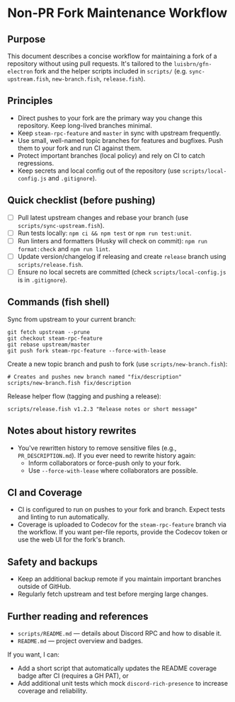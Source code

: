 # Non-PR Fork Maintenance Workflow

## Purpose

This document describes a concise workflow for maintaining a fork of a repository without using pull requests. It's tailored to the `luisbrn/gfn-electron` fork and the helper scripts included in `scripts/` (e.g. `sync-upstream.fish`, `new-branch.fish`, `release.fish`).

## Principles

- Direct pushes to your fork are the primary way you change this repository. Keep long-lived branches minimal.
- Keep `steam-rpc-feature` and `master` in sync with upstream frequently.
- Use small, well-named topic branches for features and bugfixes. Push them to your fork and run CI against them.
- Protect important branches (local policy) and rely on CI to catch regressions.
- Keep secrets and local config out of the repository (use `scripts/local-config.js` and `.gitignore`).

## Quick checklist (before pushing)

- [ ] Pull latest upstream changes and rebase your branch (use `scripts/sync-upstream.fish`).
- [ ] Run tests locally: `npm ci && npm test` or `npm run test:unit`.
- [ ] Run linters and formatters (Husky will check on commit): `npm run format:check` and `npm run lint`.
- [ ] Update version/changelog if releasing and create `release` branch using `scripts/release.fish`.
- [ ] Ensure no local secrets are committed (check `scripts/local-config.js` is in `.gitignore`).

## Commands (fish shell)

Sync from upstream to your current branch:

```fish
git fetch upstream --prune
git checkout steam-rpc-feature
git rebase upstream/master
git push fork steam-rpc-feature --force-with-lease
```

Create a new topic branch and push to fork (use `scripts/new-branch.fish`):

```fish
# Creates and pushes new branch named "fix/description"
scripts/new-branch.fish fix/description
```

Release helper flow (tagging and pushing a release):

```fish
scripts/release.fish v1.2.3 "Release notes or short message"
```

## Notes about history rewrites

- You've rewritten history to remove sensitive files (e.g., `PR_DESCRIPTION.md`). If you ever need to rewrite history again:
  - Inform collaborators or force-push only to your fork.
  - Use `--force-with-lease` where collaborators are possible.

## CI and Coverage

- CI is configured to run on pushes to your fork and branch. Expect tests and linting to run automatically.
- Coverage is uploaded to Codecov for the `steam-rpc-feature` branch via the workflow. If you want per-file reports, provide the Codecov token or use the web UI for the fork's branch.

## Safety and backups

- Keep an additional backup remote if you maintain important branches outside of GitHub.
- Regularly fetch upstream and test before merging large changes.

## Further reading and references

- `scripts/README.md` — details about Discord RPC and how to disable it.
- `README.md` — project overview and badges.

If you want, I can:

- Add a short script that automatically updates the README coverage badge after CI (requires a GH PAT), or
- Add additional unit tests which mock `discord-rich-presence` to increase coverage and reliability.
